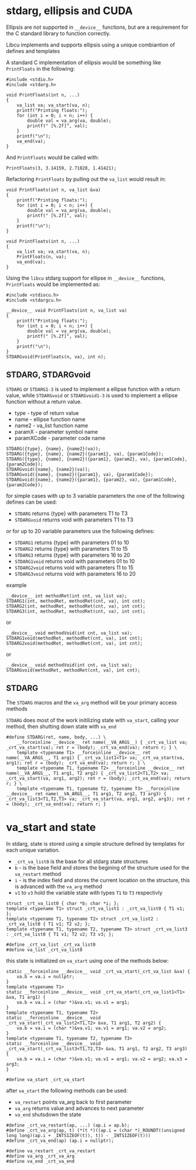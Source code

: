 # stdarg, ellipsis and CUDA

Ellipsis are not supported in `__device__` functions, but are a requirement for the C standard library to function correctly.

Libcu implements and supports ellipsis using a unique combiantion of defines and templates

A standard C implementation of ellipsis would be something like `PrintFloats` in the following:
```
#include <stdio.h>
#include <stdarg.h>

void PrintFloats(int n, ...)
{
	va_list va; va_start(va, n);
	printf("Printing floats:");
	for (int i = 0; i < n; i++) {
		double val = va_arg(va, double);
		printf(" [%.2f]", val);
	}
	printf("\n");
	va_end(va);
}
```
And `PrintFloats` would be called with:
```
PrintFloats(3, 3.14159, 2.71828, 1.41421);
```
Refactoring `PrintFloats` by pulling out the `va_list` would result in:
```
void PrintFloats(int n, va_list &va)
{
	printf("Printing floats:");
	for (int i = 0; i < n; i++) {
		double val = va_arg(va, double);
		printf(" [%.2f]", val);
	}
	printf("\n");
}

void PrintFloats(int n, ...)
{
    va_list va; va_start(va, n);
    PrintFloats(n, va);
    va_end(va);
}
```
Using the `libcu` stdarg support for ellipse in `__device__` functions, `PrintFloats` would be implemented as:
```
#include <stdiocu.h>
#include <stdargcu.h>

__device__ void PrintFloats(int n, va_list va)
{
	printf("Printing floats:");
	for (int i = 0; i < n; i++) {
		double val = va_arg(va, double);
		printf(" [%.2f]", val);
	}
	printf("\n");
}
STDARGvoid(PrintFloats(n, va), int n);
```


## STDARG, STDARGvoid 

`STDARG` or `STDARG1-3` is used to implement a ellipse function with a return value, while `STDARGvoid` or `STDARGvoid1-3` is used to implement a ellipse function without a return value.
* type - type of return value
* name - ellipse function name
* name2 - va_list function name
* paramX - parameter symbol name
* paramXCode - parameter code name
```
STDARG({type}, {name}, {name2}(va));
STDARG({type}, {name}, {name2}({param1}, va), {param1Code});
STDARG({type}, {name}, {name2}({param1}, {param2}, va), {param1Code}, {param2Code});
STDARGvoid({name}, {name2}(va));
STDARGvoid({name}, {name2}({param1}, va), {param1Code});
STDARGvoid({name}, {name2}({param1}, {param2}, va), {param1Code}, {param2Code});
```

for simple cases with up to 3 variable parameters the one of the following defines can be used:
* `STDARG` returns {type} with parameters T1 to T3
* `STDARGvoid` returns void with parameters T1 to T3

or for up to 20 variable parameters use the following defines:
* `STDARG1` returns {type} with parameters 01 to 10
* `STDARG2` returns {type} with parameters 11 to 15
* `STDARG3` returns {type} with parameters 16 to 20
* `STDARG1void` returns void with parameters 01 to 10
* `STDARG2void` returns void with parameters 11 to 15
* `STDARG3void` returns void with parameters 16 to 20


example
```
__device__ int methodRet(int cnt, va_list va);
STDARG1(int, methodRet, methodRet(cnt, va), int cnt);
STDARG2(int, methodRet, methodRet(cnt, va), int cnt);
STDARG3(int, methodRet, methodRet(cnt, va), int cnt);
```
or
```
__device__ void methodVoid(int cnt, va_list va);
STDARG1void(methodRet, methodRet(cnt, va), int cnt);
STDARG2void(methodRet, methodRet(cnt, va), int cnt);
```
or
```
__device__ void methodVoid(int cnt, va_list va);
STDARGvoid(methodRet, methodRet(cnt, va), int cnt);
```

## STDARG
The `STDARG` macros and the `va_arg` method will be your primary access methods

`STDARG` does most of the work initilizing state with `va_start`, calling your method, then shutting down state with `va_end`
```
#define STDARG(ret, name, body, ...) \
	__forceinline __device__ ret name(__VA_ARGS__) { _crt_va_list va; _crt_va_start(va); ret r = (body); _crt_va_end(va); return r; } \
	template <typename T1> __forceinline __device__ ret name(__VA_ARGS__, T1 arg1) { _crt_va_list1<T1> va; _crt_va_start(va, arg1); ret r = (body); _crt_va_end(va); return r; } \
	template <typename T1, typename T2> __forceinline __device__ ret name(__VA_ARGS__, T1 arg1, T2 arg2) { _crt_va_list2<T1,T2> va; _crt_va_start(va, arg1, arg2); ret r = (body); _crt_va_end(va); return r; } \
	template <typename T1, typename T2, typename T3> __forceinline __device__ ret name(__VA_ARGS__, T1 arg1, T2 arg2, T3 arg3) { _crt_va_list3<T1,T2,T3> va; _crt_va_start(va, arg1, arg2, arg3); ret r = (body); _crt_va_end(va); return r; }
```

# va_start and state
In stdarg, state is stored using a simple structure defined by templates for each unique variation.

* `_crt_va_list0` is the base for all stdarg state structures
* `b` - is the base field and stores the begining of the structure used for the `va_restart` method
* `i` - is the index field and stores the current location on the structure, this is advanced with the `va_arg` method
* `v1` to `v3` hold the variable state with types `T1` to `T3` respectivly
```
struct _crt_va_list0 { char *b; char *i; };
template <typename T1> struct _crt_va_list1 : _crt_va_list0 { T1 v1; };
template <typename T1, typename T2> struct _crt_va_list2 : _crt_va_list0 { T1 v1; T2 v2; };
template <typename T1, typename T2, typename T3> struct _crt_va_list3 : _crt_va_list0 { T1 v1; T2 v2; T3 v3; };

#define _crt_va_list _crt_va_list0 
#define va_list _crt_va_list0
```

this state is initialized on `va_start` using one of the methods below:
```
static __forceinline __device__ void _crt_va_start(_crt_va_list &va) {
	va.b = va.i = nullptr;
}
template <typename T1>
static __forceinline __device__ void _crt_va_start(_crt_va_list1<T1> &va, T1 arg1) {
	va.b = va.i = (char *)&va.v1; va.v1 = arg1;
}
template <typename T1, typename T2>
static __forceinline __device__ void _crt_va_start(_crt_va_list2<T1,T2> &va, T1 arg1, T2 arg2) {
	va.b = va.i = (char *)&va.v1; va.v1 = arg1; va.v2 = arg2;
}
template <typename T1, typename T2, typename T3>
static __forceinline __device__ void _crt_va_start(_crt_va_list3<T1,T2,T3> &va, T1 arg1, T2 arg2, T3 arg3) {
	va.b = va.i = (char *)&va.v1; va.v1 = arg1; va.v2 = arg2; va.v3 = arg3;
}

#define va_start _crt_va_start
```

after `va_start` the following methods can be used:
* `va_restart` points va_arg back to first parameter
* `va_arg` returns value and advances to next parameter
* `va_end` shutsdown the state
```
#define _crt_va_restart(ap, ...) (ap.i = ap.b);
#define _crt_va_arg(ap, t) (*(t *)((ap.i = (char *)_ROUNDT((unsigned long long)(ap.i + _INTSIZEOF(t)), t)) - _INTSIZEOF(t)))
#define _crt_va_end(ap) (ap.i = nullptr);

#define va_restart _crt_va_restart
#define va_arg _crt_va_arg
#define va_end _crt_va_end
```